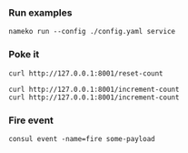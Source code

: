 ### Run examples

```
nameko run --config ./config.yaml service
```

### Poke it

```
curl http://127.0.0.1:8001/reset-count

curl http://127.0.0.1:8001/increment-count
curl http://127.0.0.1:8001/increment-count
```


### Fire event

```
consul event -name=fire some-payload
```
